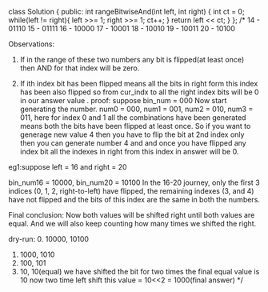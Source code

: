 class Solution {
public:
    int rangeBitwiseAnd(int left, int right) {
      int ct = 0;
        while(left != right){
            left >>= 1;
            right >>= 1;
            ct++;
        }
        return left << ct;
    }
};
/*
14 - 01110
15 - 01111
16 - 10000
17 - 10001
18 - 10010
19 - 10011
20 - 10100

Observations:
1. If in the range of these two numbers any bit is flipped(at least once) then AND for that index will be zero.

2. If ith index bit has been flipped means all the bits in right form this index has been also flipped so from cur_indx to all the right index bits will be 0 in our answer value .
proof: suppose bin_num = 000
Now start generating the number. num0 = 000, num1 = 001, num2 = 010, num3 = 011, here for index 0 and 1 all the combinations have been generated means both the bits have been flipped at least once.
So if you want to generage new value 4 then you have to flip the bit at 2nd index only then you can generate number 4 and and once you have flipped any index bit all the indexes in right from this index in answer will be 0.


eg1:suppose left = 16 and right = 20

bin_num16 = 10000, bin_num20 = 10100
In the 16-20 journey, only the first 3 indices (0, 1, 2, right-to-left) have flipped, the remaining indexes (3, and 4) have not flipped and the bits of this index are the same in both the numbers.

Final conclusion: Now both values will be shifted right until both values are equal. And we will also keep counting how many times we shifted the right.

dry-run: 
0. 10000, 10100
1. 1000, 1010
2. 100, 101
3. 10, 10(equal)
we have shifted the bit for two times
the final equal value is 10
now two time left shift this value = 10<<2 = 1000(final answer)
*/ 

​
